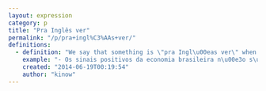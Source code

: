 ```yaml
---
layout: expression
category: p
title: "Pra Inglês ver"
permalink: "/p/pra+ingl%C3%AAs+ver/"
definitions:
  - definition: "We say that something is \"pra Ingl\u00eas ver\" when it was created only for the sake of appearances, just for show. According to TeclaSAP website:\r\n\r\nThis odd expression dates back to the nineteenth century, when Brazil and England mutually agreed to combat the illegal black slave trade from Africa. This created a real dilemma for Brazil. On the one hand, Brazil owed Britain many favours and a lot of money, but on the other hand the entire economy of the country was based on slave labour, particularly on the coffee plantations, crucial to the Brazilian economy at the time. The solution was for Brazil to pass laws, but not to enforce them. A good example of this practice was a law passed in 1831 to end the slave trade into Brazil. This actually only took effect in 1852. In other words it was \u2018just for the English to see\u2019."
    example: "- Os sinais positivos da economia brasileira n\u00e3o s\u00e3o apenas para ingl\u00eas ver. S\u00e3o avan\u00e7os reais e verific\u00e1veis.\r\n\r\n- Turista joga guimba de cigarro no ch\u00e3o e recebe multa 'para ingl\u00eas ver'"
    created: "2014-06-19T00:19:54"
    author: "kinow"
---
```

